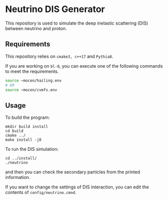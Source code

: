 # Neutrino DIS Generator
This repository is used to simulate the deep inelastic scattering (DIS) between 
neutrino and proton.

## Requirements
This repository relies on `cmake3, c++17` and `Pythia8`.

If you are working on `bl-0`, you can execute one of the following 
commands to meet the requirements.
```bash
source ~mocen/hailing.env
# OR
source ~mocen/cvmfs.env
```

## Usage
To build the program:
```shell
mkdir build install
cd build
cmake ../
make install -j8
```

To run the DIS simulation:
```shell
cd ../install/
./neutrino
```
and then you can check the secondary particles from the printed information.

If you want to change the settings of DIS interaction, you can edit
the contents of `config/neutrino.cmnd`. 